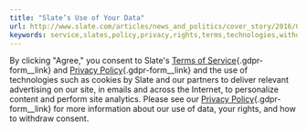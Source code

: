 ```yaml
---
title: "Slate’s Use of Your Data"
url: http://www.slate.com/articles/news_and_politics/cover_story/2016/07/vladimir_putin_has_a_plan_for_destroying_the_west_and_it_looks_a_lot_like.html?wpsrc=sh_all_dt_tw_ru
keywords: service,slates,policy,privacy,rights,terms,technologies,withdraw,slate,site,data
---
```

By clicking "Agree," you consent to Slate's [Terms of Service](/terms){.gdpr-form__link} and [Privacy Policy](/privacy){.gdpr-form__link} and the use of technologies such as cookies by Slate and our partners to deliver relevant advertising on our site, in emails and across the Internet, to personalize content and perform site analytics. Please see our [Privacy Policy](/privacy){.gdpr-form__link} for more information about our use of data, your rights, and how to withdraw consent.
